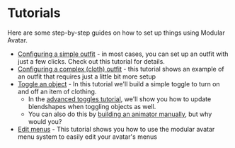 ﻿---
sidebar_position: 2
sidebar_label: Tutorials
---

# Tutorials

Here are some step-by-step guides on how to set up things using Modular Avatar.

* [Configuring a simple outfit](/docs/tutorials/clothing/) - in most cases, you can set up an outfit with just a few clicks. Check out this tutorial for details.
* [Configuring a complex (cloth) outfit](/docs/tutorials/adv_clothing/) - this tutorial shows an example of an outfit that requires just a little bit more setup
* [Toggle an object](/docs/tutorials/object_toggle/) - In this tutorial we'll build a simple toggle to turn on and off
  an item of clothing.
  * In the [advanced toggles tutorial](/docs/tutorials/advanced-toggles/), we'll show you how to update blendshapes when
    toggling objects as well.
  * You can also do this by [building an animator manually](/docs/tutorials/object_toggle_manual/), but why would you?
* [Edit menus](/docs/tutorials/menu/) - This tutorial shows you how to use the modular avatar menu system to easily edit your avatar's menus